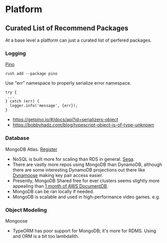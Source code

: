 # Platform

## Curated List of Recommend Packages

At a base level a platform can just a curated list of perfered packages.

### Logging

[Pino](https://github.com/pinojs/pino)

```
rush add --package pino
```

Use "err" namespace to properly serialize error namespace.

```
try {
 ...
} catch (err) {
  logger.info('message', {err});
}
```

- https://getpino.io/#/docs/api?id=serializers-object
- https://bobbyhadz.com/blog/typescript-object-is-of-type-unknown

### Database

MongoDB Atlas. [Register](https://www.mongodb.com/cloud/atlas/register)

- NoSQL is built more for scaling than RDS in general.
  [Sega](https://www.mongodb.com/blog/post/sega-hardlight-migrates-atlas-simplify-ops-improve-experience-mobile-gamers).
- There are vastly more repos using MongoDB than DynamoDB, although there are
  some interesting DynamoDB projections out there like
  [Dynamoose](https://dynamoosejs.com/guide/Item) making key pair access easier.
- Presently, MongoDB Shared free for ever clusters seems slightly more appealing
  than [1 month of AWS DocumentDB](https://aws.amazon.com/documentdb/pricing/).
- MongoDB can be ran locally if needed.
- MongoDB is scalable and used in high-performance video games. e.g.

### Object Modeling

Mongoose

- TypeORM has poor support for MongoDB; it's more for RDMS. Using and ORM is a
  bit too lambdalith.

